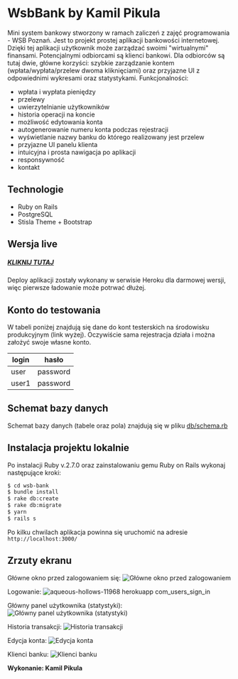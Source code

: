 # WsbBank by Kamil Pikula

Mini system bankowy stworzony w ramach zaliczeń z zajęć programowania - WSB Poznań. Jest to projekt prostej aplikacji bankowości internetowej. Dzięki tej aplikacji użytkownik może zarządzać swoimi "wirtualnymi" finansami. Potencjalnymi odbiorcami są klienci bankowi. Dla odbiorców są tutaj dwie, główne korzyści: szybkie zarządzanie kontem (wpłata/wypłata/przelew dwoma kliknięciami) oraz przyjazne UI z odpowiednimi wykresami oraz statystykami. Funkcjonalności:

  - wpłata i wypłata pieniędzy
  - przelewy
  - uwierzytelnianie użytkowników
  - historia operacji na koncie
  - możliwość edytowania konta
  - autogenerowanie numeru konta podczas rejestracji
  - wyświetlanie nazwy banku do którego realizowany jest przelew
  - przyjazne UI panelu klienta
  - intuicyjna i prosta nawigacja po aplikacji
  - responsywność
  - kontakt

## Technologie
- Ruby on Rails
- PostgreSQL
- Stisla Theme + Bootstrap

## Wersja live
##### [KLIKNIJ TUTAJ](https://aqueous-hollows-11968.herokuapp.com/)
Deploy aplikacji zostały wykonany w serwisie Heroku dla darmowej wersji, więc pierwsze ładowanie może potrwać dłużej.

## Konto do testowania

W tabeli poniżej znajdują się dane do kont testerskich na środowisku produkcyjnym (link wyżej). Oczywiście sama rejestracja działa i można założyć swoje własne konto.

| login | hasło |
| ------ | ------ |
| user | password |
| user1 | password |

## Schemat bazy danych
Schemat bazy danych (tabele oraz pola) znajdują się w pliku [db/schema.rb](https://github.com/kamilpikula/wsb-bank/blob/master/db/schema.rb)

## Instalacja projektu lokalnie
Po instalacji Ruby v.2.7.0 oraz zainstalowaniu gemu Ruby on Rails wykonaj następujące kroki:

```sh
$ cd wsb-bank
$ bundle install
$ rake db:create
$ rake db:migrate
$ yarn
$ rails s
```
Po kilku chwilach aplikacja powinna się uruchomić na adresie `http://localhost:3000/`
## Zrzuty ekranu
Główne okno przed zalogowaniem się:
![Główne okno przed zalogowaniem](https://user-images.githubusercontent.com/23015380/84588994-f8d8b580-ae2b-11ea-85a5-90f6c2b5d7c9.png)

Logowanie:
![aqueous-hollows-11968 herokuapp com_users_sign_in](https://user-images.githubusercontent.com/23015380/84589032-3c332400-ae2c-11ea-856b-3eeee9e4844b.png)

Główny panel użytkownika (statystyki):
![Główny panel użytkownika (statystyki)](https://user-images.githubusercontent.com/23015380/85221418-f938f980-b3b3-11ea-866f-a61cc82581d1.png)

Historia transakcji:
![Historia transakcji](https://user-images.githubusercontent.com/23015380/84589155-0e021400-ae2d-11ea-882e-6861cd8333e3.png)

Edycja konta:
![Edycja konta](https://user-images.githubusercontent.com/23015380/84589191-3ab62b80-ae2d-11ea-99b9-8dff25f9d596.png)

Klienci banku:
![Klienci banku](https://user-images.githubusercontent.com/23015380/84589219-73560500-ae2d-11ea-9239-20ac8f824191.png)


**Wykonanie: Kamil Pikula**
